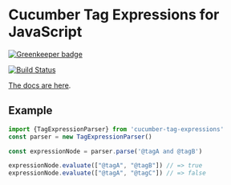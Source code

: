 # Cucumber Tag Expressions for JavaScript

[![Greenkeeper badge](https://badges.greenkeeper.io/cucumber/tag-expressions-javascript.svg)](https://greenkeeper.io/)

[![Build Status](https://travis-ci.org/cucumber/tag-expressions-javascript.svg?branch=master)](https://travis-ci.org/cucumber/tag-expressions-javascript)

[The docs are here](http://docs.cucumber.io/tag-expressions/).

## Example

```js
import {TagExpressionParser} from 'cucumber-tag-expressions'
const parser = new TagExpressionParser()

const expressionNode = parser.parse('@tagA and @tagB')

expressionNode.evaluate(["@tagA", "@tagB"]) // => true
expressionNode.evaluate(["@tagA", "@tagC"]) // => false
```
